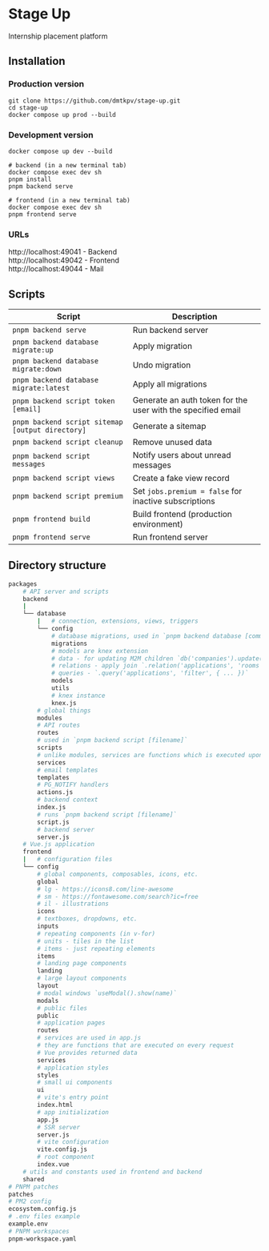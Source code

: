 # Stage Up
Internship placement platform



## Installation

### Production version
```shell
git clone https://github.com/dmtkpv/stage-up.git
cd stage-up
docker compose up prod --build
```

### Development version
```shell
docker compose up dev --build

# backend (in a new terminal tab)
docker compose exec dev sh
pnpm install
pnpm backend serve

# frontend (in a new terminal tab)
docker compose exec dev sh
pnpm frontend serve
```

### URLs
http://localhost:49041 - Backend  
http://localhost:49042 - Frontend  
http://localhost:49044 - Mail



## Scripts

| Script                                           | Description                                                                                                    |
|--------------------------------------------------|----------------------------------------------------------------------------------------------------------------|
| `pnpm backend serve`                             | Run backend server                                                                                             |
| `pnpm backend database migrate:up`               | Apply migration                                                                                                |
| `pnpm backend database migrate:down`             | Undo migration                                                                                                 |
| `pnpm backend database migrate:latest`           | Apply all migrations                                                                                           |
| `pnpm backend script token [email]`              | Generate an auth token for the user with the specified email                                                   |
| `pnpm backend script sitemap [output directory]` | Generate a sitemap                                                                                             |
| `pnpm backend script cleanup`                    | Remove unused data                                                                                             |
| `pnpm backend script messages`                   | Notify users about unread messages                                                                             |
| `pnpm backend script views`                      | Create a fake view record                                                                                      |
| `pnpm backend script premium`                    | Set `jobs.premium = false` for inactive subscriptions                                                          |
| `pnpm frontend build`                            | Build frontend (production environment)                                                                        |
| `pnpm frontend serve`                            | Run frontend server                                                                                            |



## Directory structure

```sh
packages
    # API server and scripts
    backend
    |
    └── database
        |   # connection, extensions, views, triggers
        └── config
            # database migrations, used in `pnpm backend database [command]`
            migrations
            # models are knex extension
            # data - for updating M2M children `db('companies').update({ branches: [1, 2, 3] })`
            # relations - apply join `.relation('applications', 'rooms')`
            # queries - `.query('applications', 'filter', { ... })`
            models
            utils
            # knex instance
            knex.js
        # global things
        modules
        # API routes
        routes
        # used in `pnpm backend script [filename]`
        scripts
        # unlike modules, services are functions which is executed upon request
        services
        # email templates
        templates
        # PG_NOTIFY handlers
        actions.js
        # backend context
        index.js
        # runs `pnpm backend script [filename]`
        script.js
        # backend server
        server.js
    # Vue.js application
    frontend 
    |   # configuration files
    └── config
        # global components, composables, icons, etc.
        global
        # lg - https://icons8.com/line-awesome
        # sm - https://fontawesome.com/search?ic=free
        # il - illustrations
        icons
        # textboxes, dropdowns, etc.
        inputs
        # repeating components (in v-for)
        # units - tiles in the list
        # items - just repeating elements
        items
        # landing page components
        landing
        # large layout components
        layout
        # modal windows `useModal().show(name)`
        modals
        # public files
        public
        # application pages
        routes 
        # services are used in app.js
        # they are functions that are executed on every request
        # Vue provides returned data 
        services 
        # application styles
        styles
        # small ui components
        ui
        # vite's entry point
        index.html
        # app initialization
        app.js
        # SSR server
        server.js
        # vite configuration
        vite.config.js
        # root component
        index.vue
    # utils and constants used in frontend and backend
    shared
# PNPM patches
patches
# PM2 config
ecosystem.config.js
# .env files example
example.env
# PNPM workspaces
pnpm-workspace.yaml
```


